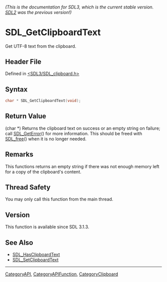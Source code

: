 ###### (This is the documentation for SDL3, which is the current stable version. [SDL2](https://wiki.libsdl.org/SDL2/) was the previous version!)
# SDL_GetClipboardText

Get UTF-8 text from the clipboard.

## Header File

Defined in [<SDL3/SDL_clipboard.h>](https://github.com/libsdl-org/SDL/blob/main/include/SDL3/SDL_clipboard.h)

## Syntax

```c
char * SDL_GetClipboardText(void);
```

## Return Value

(char *) Returns the clipboard text on success or an empty string on
failure; call [SDL_GetError](SDL_GetError)() for more information. This
should be freed with [SDL_free](SDL_free)() when it is no longer needed.

## Remarks

This functions returns an empty string if there was not enough memory left
for a copy of the clipboard's content.

## Thread Safety

You may only call this function from the main thread.

## Version

This function is available since SDL 3.1.3.

## See Also

- [SDL_HasClipboardText](SDL_HasClipboardText)
- [SDL_SetClipboardText](SDL_SetClipboardText)

----
[CategoryAPI](CategoryAPI), [CategoryAPIFunction](CategoryAPIFunction), [CategoryClipboard](CategoryClipboard)

